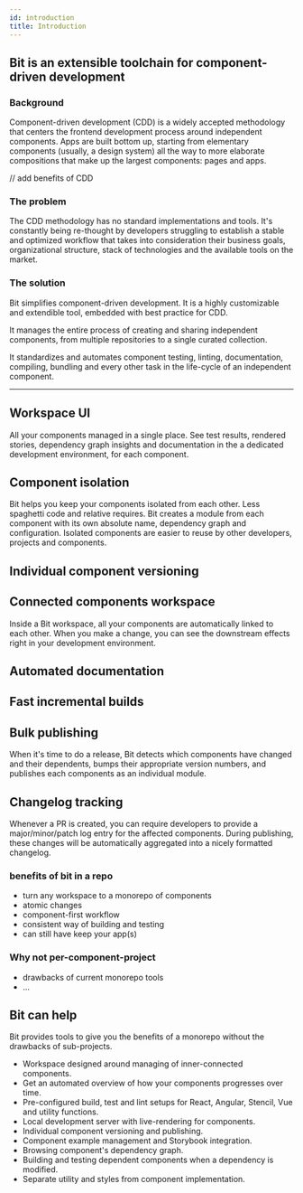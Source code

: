 ```yaml
---
id: introduction
title: Introduction
---
```

## Bit is an extensible toolchain for component-driven development

### Background
Component-driven development (CDD) is a widely accepted methodology that centers the frontend development process around independent components. Apps are built bottom up, starting from elementary components (usually, a design system) all the way to more elaborate compositions that make up the largest components: pages and apps.

// add benefits of CDD
### The problem
The CDD methodology has no standard implementations and tools. It's constantly being re-thought by developers struggling to establish a stable and optimized workflow that takes into consideration their business goals, organizational structure, stack of technologies and the available tools on the market.

### The solution
Bit simplifies component-driven development. It is a highly customizable and extendible tool, embedded with best practice for CDD. 

It manages the entire process of creating and sharing independent components, from multiple repositories to a single curated collection. 

It standardizes and automates component testing, linting, documentation, compiling, bundling and every other task in the life-cycle of an independent component.

---------


## Workspace UI

All your components managed in a single place. See test results, rendered stories, dependency graph insights and documentation in the a dedicated development environment, for each component.

## Component isolation

Bit helps you keep your components isolated from each other. Less spaghetti code and relative requires. Bit creates a module from each component with its own absolute name, dependency graph and configuration. Isolated components are easier to reuse by other developers, projects and components.

## Individual component versioning

## Connected components workspace

Inside a Bit workspace, all your components are automatically linked to each other. When you make a change, you can see the downstream effects right in your development environment.

## Automated documentation

## Fast incremental builds

## Bulk publishing

When it's time to do a release, Bit detects which components have changed and their dependents, bumps their appropriate version numbers, and publishes each components as an individual module.

## Changelog tracking

Whenever a PR is created, you can require developers to provide a major/minor/patch log entry for the affected components. During publishing, these changes will be automatically aggregated into a nicely formatted changelog.

### benefits of bit in a repo

- turn any workspace to a monorepo of components
- atomic changes
- component-first workflow
- consistent way of building and testing
- can still have keep your app(s)

### Why not per-component-project

- drawbacks of current monorepo tools
- ...

## Bit can help

Bit provides tools to give you the benefits of a monorepo without the drawbacks of sub-projects.

- Workspace designed around managing of inner-connected components.
- Get an automated overview of how your components progresses over time.
- Pre-configured build, test and lint setups for React, Angular, Stencil, Vue and utility functions.
- Local development server with live-rendering for components.
- Individual component versioning and publishing.
- Component example management and Storybook integration.
- Browsing component's dependency graph.
- Building and testing dependent components when a dependency is modified.
- Separate utility and styles from component implementation.
